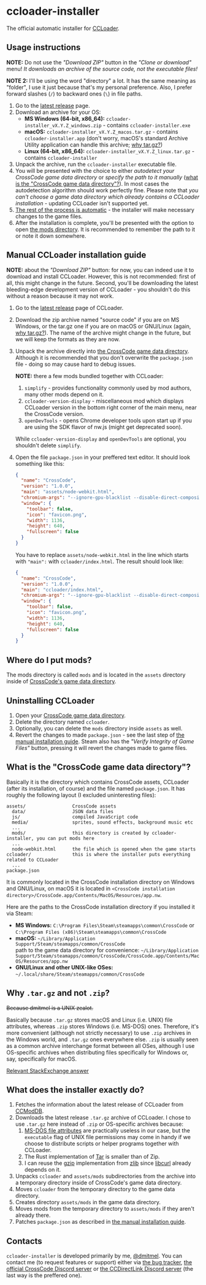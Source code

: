 # ccloader-installer

The official automatic installer for [CCLoader](https://github.com/CCDirectLink/CCLoader).

## Usage instructions

**NOTE:** Do not use the _"Download ZIP"_ button in the _"Clone or download"_ menu! _It downloads an archive of the source code, not the executable files!_

**NOTE 2:** I'll be using the word "directory" a lot. It has the same meaning as "folder", I use it just because that's my personal preference. Also, I prefer forward slashes (`/`) to backward ones (`\`) in file paths.

1. Go to the [latest release](https://github.com/CCDirectLink/ccloader-installer/releases/latest) page.
2. Download an archive for your OS:
   - **MS Windows (64-bit, x86_64):** `ccloader-installer_vX.Y.Z_windows.zip` - contains `ccloader-installer.exe`
   - **macOS:** `ccloader-installer_vX.Y.Z_macos.tar.gz` - contains `ccloader-installer.app` (don't worry, macOS's standard Archive Utility application can handle this archive; [why tar.gz?](#why-targz-and-not-zip))
   - **Linux (64-bit, x86_64):** `ccloader-installer_vX.Y.Z_linux.tar.gz` - contains `ccloader-installer`
3. Unpack the archive, run the `ccloader-installer` executable file.
4. You will be presented with the choice to either _autodetect your CrossCode game data directory_ or _specify the path to it manually_ ([what is the "CrossCode game data directory"?](#what-is-the-crosscode-game-data-directory)). In most cases the autodetection algorithm should work perfectly fine. Please note that _you can't choose a game data directory which already contains a CCLoader installation_ - updating CCLoader isn't supported yet.
5. [The rest of the process is automatic](#what-does-the-installer-exactly-do) - the installer will make necessary changes to the game files.
6. After the installation is complete, you'll be presented with the option to open [the mods directory](#where-do-i-put-mods). It is recommended to remember the path to it or note it down somewhere.

## Manual CCLoader installation guide

**NOTE:** about the _"Download ZIP"_ button: for now, you can indeed use it to download and install CCLoader. However, this is not recommended: first of all, this might change in the future. Second, you'll be downloading the latest bleeding-edge development version of CCLoader - you shouldn't do this without a reason because it may not work.

1. Go to the [latest release](https://github.com/CCDirectLink/CCLoader/releases/latest) page of CCLoader.
2. Download the zip archive named "source code" if you are on MS Windows, or the tar.gz one if you are on macOS or GNU/Linux (again, [why tar.gz?](#why-targz-and-not-zip)). The name of the archive might change in the future, but we will keep the formats as they are now.
3. Unpack the archive directly into [the CrossCode game data directory](#what-is-the-crosscode-game-data-directory). Although it is recommended that you don't overwrite the `package.json` file - doing so may cause hard to debug issues.

   **NOTE:** there a few mods bundled together with CCLoader:

   1. `simplify` - provides functionality commonly used by mod authors, many other mods depend on it.
   2. `ccloader-version-display` - miscellaneous mod which displays CCLoader version in the bottom right corner of the main menu, near the CrossCode version.
   3. `openDevTools` - opens Chrome developer tools upon start up if you are using the SDK flavor of nw.js (might get deprecated soon).

   While `ccloader-version-display` and `openDevTools` are optional, you shouldn't delete `simplify`.

4. Open the file `package.json` in your preffered text editor. It should look something like this:

   ```json
   {
     "name": "CrossCode",
     "version": "1.0.0",
     "main": "assets/node-webkit.html",
     "chromium-args": "--ignore-gpu-blacklist --disable-direct-composition --disable-background-networking --in-process-gpu --password-store=basic",
     "window": {
       "toolbar": false,
       "icon": "favicon.png",
       "width": 1136,
       "height": 640,
       "fullscreen": false
     }
   }
   ```

   You have to replace `assets/node-webkit.html` in the line which starts with `"main":` with `ccloader/index.html`. The result should look like:

   ```json
   {
     "name": "CrossCode",
     "version": "1.0.0",
     "main": "ccloader/index.html",
     "chromium-args": "--ignore-gpu-blacklist --disable-direct-composition --disable-background-networking --in-process-gpu --password-store=basic",
     "window": {
       "toolbar": false,
       "icon": "favicon.png",
       "width": 1136,
       "height": 640,
       "fullscreen": false
     }
   }
   ```

## Where do I put mods?

The mods directory is called `mods` and is located in the `assets` directory inside of [CrossCode's game data directory](#what-is-the-crosscode-game-data-directory).

## Uninstalling CCLoader

1. Open your [CrossCode game data directory](#what-is-the-crosscode-game-data-directory).
2. Delete the directory named `ccloader`.
3. Optionally, you can delete the `mods` directory inside `assets` as well.
4. Revert the changes to made `package.json` - see the last step of [the manual installation guide](#manual-ccloader-installation-guide). Steam also has the _"Verify Integrity of Game Files"_ button, pressing it will revert the changes made to game files.

## What is the "CrossCode game data directory"?

Basically it is the directory which contains CrossCode assets, CCLoader (after its installation, of course) and the file named `package.json`. It has roughly the following layout (I excluded uninteresting files):

```
assets/                 CrossCode assets
  data/                 JSON data files
  js/                   compiled JavaScript code
  media/                sprites, sound effects, background music etc
  ...
  mods/                 this directory is created by ccloader-installer, you can put mods here
  ...
  node-webkit.html      the file which is opened when the game starts
ccloader/               this is where the installer puts everything related to CCLoader
  ...
package.json
```

It is commonly located in the CrossCode installation directory on Windows and GNU/Linux, on macOS it is located in `<CrossCode installation directory>/CrossCode.app/Contents/MacOS/Resources/app.nw`.

Here are the paths to the CrossCode installation directory if you installed it via Steam:

- **MS Windows:** `C:\Program Files\Steam\steamapps\common\CrossCode` or `C:\Program Files (x86)\Steam\steamapps\common\CrossCode`
- **macOS:** `~/Library/Application Support/Steam/steamapps/common/CrossCode` \
  path to the game data directory for convenience: `~/Library/Application Support/Steam/steamapps/common/CrossCode/CrossCode.app/Contents/MacOS/Resources/app.nw`
- **GNU/Linux and other UNIX-like OSes:** `~/.local/share/Steam/steamapps/common/CrossCode`

## Why `.tar.gz` and not `.zip`?

~~Because dmitmel is a UNIX zealot.~~

Basically because `.tar.gz` stores macOS and Linux (i.e. UNIX) file attributes, whereas `.zip` stores Windows (i.e. MS-DOS) ones. Therefore, it's more convenient (although not strictly necessary) to use `.zip` archives in the Windows world, and `.tar.gz` ones everywhere else. `.zip` is usually seen as a common archive interchange format between all OSes, although I use OS-specific archives when distributing files specifically for Windows or, say, specifically for macOS.

[Relevant StackExchange answer](https://superuser.com/a/1257441)

## What does the installer exactly do?

1. Fetches the information about the latest release of CCLoader from [CCModDB](https://github.com/CCDirectLink/CCModDB).
2. Downloads the latest release `.tar.gz` archive of CCLoader. I chose to use `.tar.gz` here instead of `.zip` or OS-specific archives because:
   1. [MS-DOS file attributes](https://en.wikipedia.org/wiki/File_attribute#DOS_and_Windows) are practically useless in our case, but the `executable` flag of UNIX file permissions may come in handy if we choose to distribute scripts or helper programs together with CCLoader.
   2. The Rust implementation of [Tar](<https://en.wikipedia.org/wiki/Tar_(computing)>) is smaller than of Zip.
   3. I can reuse the [gzip](https://en.wikipedia.org/wiki/Gzip) implementation from [zlib](https://en.wikipedia.org/wiki/Zlib) since [libcurl](https://en.wikipedia.org/wiki/CURL) already depends on it.
3. Unpacks `ccloader` and `assets/mods` subdirectories from the archive into a temporary directory inside of CrossCode's game data directory.
4. Moves `ccloader` from the temporary directory to the game data directory.
5. Creates directory `assets/mods` in the game data directory.
6. Moves mods from the temporary directory to `assets/mods` if they aren't already there.
7. Patches `package.json` as described in [the manual installation guide](#manual-ccloader-installation-guide).

## Contacts

`ccloader-installer` is developed primarily by me, [@dmitmel](https://github.com/dmitmel). You can contact me (to request features or support) either via [the bug tracker](https://github.com/CCDirectLink/ccloader-installer/issues), [the official CrossCode Discord server](https://discord.gg/crosscode) or [the CCDirectLink Discord server](https://discord.gg/3Xw69VjXfW) (the last way is the preffered one).
